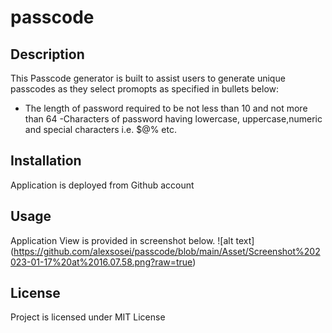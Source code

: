 # passcode

## Description
This Passcode generator is built to assist users to generate unique passcodes as they select promopts as specified in bullets below:
- The length of password required to be not less than 10 and not more than 64
-Characters of password having lowercase, uppercase,numeric and special characters i.e. $@% etc.

 ## Installation
 Application is deployed from Github account
 
 ## Usage
Application View is provided in screenshot below.
![alt text] (https://github.com/alexsosei/passcode/blob/main/Asset/Screenshot%202023-01-17%20at%2016.07.58.png?raw=true)


 
 
 ## License
 Project is licensed under MIT License
